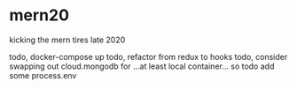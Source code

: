 # mern20
kicking the mern tires late 2020

todo, docker-compose up
todo, refactor from redux to hooks
todo, consider swapping out cloud.mongodb for ...at least local container...
so todo add some process.env
